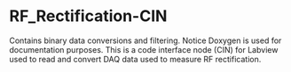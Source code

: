 # RF_Rectification-CIN
Contains binary data conversions and filtering.  Notice Doxygen is used for documentation purposes.  This is a code interface node (CIN) for Labview used to read and convert DAQ data used to measure RF rectification.
